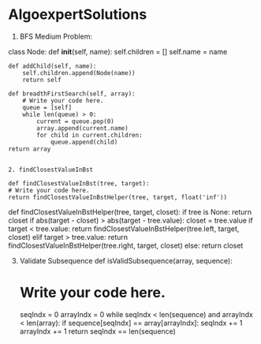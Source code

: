 # AlgoexpertSolutions

1. BFS Medium Problem:


class Node:
    def __init__(self, name):
        self.children = []
        self.name = name

    def addChild(self, name):
        self.children.append(Node(name))
        return self

    def breadthFirstSearch(self, array):
        # Write your code here.
		queue = [self]
		while len(queue) > 0:
			current = queue.pop(0)
			array.append(current.name)
			for child in current.children:
				queue.append(child)
    return array
    
    
    2. findClosestValueInBst
    
    def findClosestValueInBst(tree, target):
    # Write your code here.
    return findClosestValueInBstHelper(tree, target, float('inf'))
def findClosestValueInBstHelper(tree, target, closet):
	if tree is None:
		return closet
	if abs(target - closet) > abs(target - tree.value):
		closet = tree.value
	if target < tree.value:
		return findClosestValueInBstHelper(tree.left, target, closet)
	elif target > tree.value:
		return findClosestValueInBstHelper(tree.right, target, closet)
	else:
		return closet
		
		
		



3. Validate Subsequence
    def isValidSubsequence(array, sequence):
    # Write your code here.
	seqIndx = 0
	arrayIndx = 0
	while seqIndx < len(sequence) and arrayIndx < len(array):
		if sequence[seqIndx] == array[arrayIndx]:
			seqIndx += 1
		arrayIndx += 1
	return seqIndx == len(sequence)
